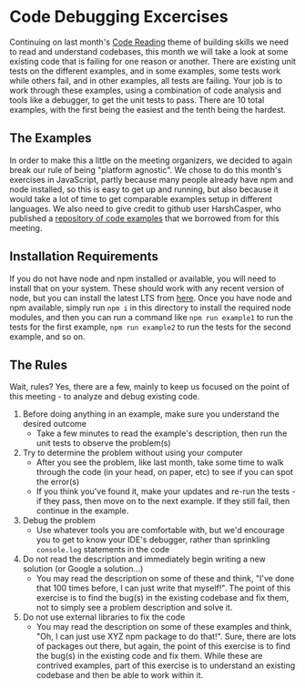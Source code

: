 # Code Debugging Excercises
Continuing on last month's [Code Reading](https://github.com/Ingage-Meetup/20230115-reading-code) theme of building skills we need to read and understand codebases, this month we will take a look at some existing code that is failing for one reason or another. There are existing unit tests on the different examples, and in some examples, some tests work while others fail, and in other examples, all tests are failing. Your job is to work through these examples, using a combination of code analysis and tools like a debugger, to get the unit tests to pass. There are 10 total examples, with the first being the easiest and the tenth being the hardest.

## The Examples
In order to make this a little on the meeting organizers, we decided to again break our rule of being "platform agnostic". We chose to do this month's exercises in JavaScript, partly because many people already have npm and node installed, so this is easy to get up and running, but also because it would take a lot of time to get comparable examples setup in different languages. We also need to give credit to github user HarshCasper, who published a [repository of code examples](https://github.com/DSC-SIST/D-Bug/tree/main/JavaScript) that we borrowed from for this meeting.

## Installation Requirements
If you do not have node and npm installed or available, you will need to install that on your system. These should work with any recent version of node, but you can install the latest LTS from [here](https://nodejs.org/en/download/). Once you have node and npm available, simply run `npm i` in this directory to install the required node modules, and then you can run a command like `npm run example1` to run the tests for the first example, `npm run example2` to run the tests for the second example, and so on.

## The Rules
Wait, rules? Yes, there are a few, mainly to keep us focused on the point of this meeting - to analyze and debug existing code.

1. Before doing anything in an example, make sure you understand the desired outcome
    * Take a few minutes to read the example's description, then run the unit tests to observe the problem(s)
2. Try to determine the problem without using your computer
    * After you see the problem, like last month, take some time to walk through the code (in your head, on paper, etc) to see if you can spot the error(s)
    * If you think you've found it, make your updates and re-run the tests - if they pass, then move on to the next example. If they still fail, then continue in the example.
3. Debug the problem
    * Use whatever tools you are comfortable with, but we'd encourage you to get to know your IDE's debugger, rather than sprinkling `console.log` statements in the code
4. Do not read the description and immediately begin writing a new solution (or Google a solution...)
    * You may read the description on some of these and think, "I've done that 100 times before, I can just write that myself!". The point of this exercise is to find the bug(s) in the existing codebase and fix them, not to simply see a problem description and solve it.
5. Do not use external libraries to fix the code
    * You may read the description on some of these examples and think, "Oh, I can just use XYZ npm package to do that!". Sure, there are lots of packages out there, but again, the point of this exercise is to find the bug(s) in the existing code and fix them. While these are contrived examples, part of this exercise is to understand an existing codebase and then be able to work within it.

